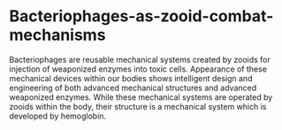 # Bacteriophages-as-zooid-combat-mechanisms
Bacteriophages are reusable mechanical systems created by zooids for injection of weaponized enzymes into toxic cells. Appearance of these mechanical devices within our bodies shows intelligent design and engineering of both advanced mechanical structures and advanced weaponized enzymes. While these mechanical systems are operated by zooids within the body, their structure is a mechanical system which is developed by hemoglobin.
